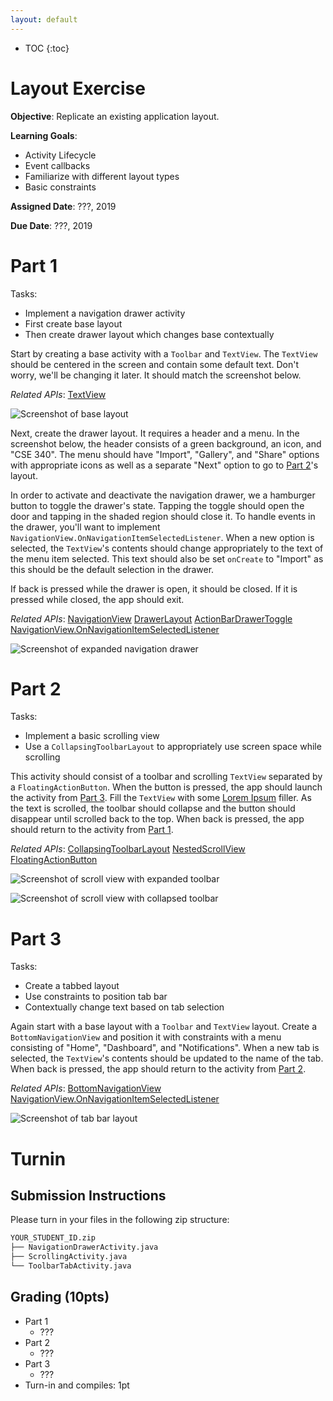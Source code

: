 ```yaml
---
layout: default
---
```


* TOC
{:toc}

# Layout Exercise

**Objective**: Replicate an existing application layout.

**Learning Goals**:
- Activity Lifecycle
- Event callbacks
- Familiarize with different layout types
- Basic constraints

**Assigned Date**: ???, 2019

**Due Date**: ???, 2019

# Part 1

Tasks:
- Implement a navigation drawer activity
- First create base layout
- Then create drawer layout which changes base contextually

Start by creating a base activity with a `Toolbar` and `TextView`. The `TextView` should be centered in the screen and contain some default text. Don't worry, we'll be changing it later. It should match the screenshot below.

*Related APIs*:
[TextView](https://developer.android.com/reference/android/widget/TextView.html)

![Screenshot of base layout](layout-img/1_base.png)

Next, create the drawer layout. It requires a header and a menu. In the screenshot below, the header consists of a green background, an icon, and "CSE 340". The menu should have "Import", "Gallery", and "Share" options with appropriate icons as well as a separate "Next" option to go to [Part 2](#part-2)'s layout.

In order to activate and deactivate the navigation drawer, we a hamburger button to toggle the drawer's state. Tapping the toggle should open the door and tapping in the shaded region should close it. To handle events in the drawer, you'll want to implement `NavigationView.OnNavigationItemSelectedListener`. When a new option is selected, the `TextView`'s contents should change appropriately to the text of the menu item selected. This text should also be set `onCreate` to "Import" as this should be the default selection in the drawer.

If back is pressed while the drawer is open, it should be closed. If it is pressed while closed, the app should exit.

*Related APIs*:
[NavigationView](https://developer.android.com/reference/android/support/design/widget/NavigationView)
[DrawerLayout](https://developer.android.com/reference/android/support/v4/widget/DrawerLayout)
[ActionBarDrawerToggle](https://developer.android.com/reference/android/support/v4/app/ActionBarDrawerToggle)
[NavigationView.OnNavigationItemSelectedListener](https://developer.android.com/reference/android/support/design/widget/NavigationView.OnNavigationItemSelectedListener)

![Screenshot of expanded navigation drawer](layout_img/1_drawer.png)

# Part 2

Tasks:
- Implement a basic scrolling view
- Use a `CollapsingToolbarLayout` to appropriately use screen space while scrolling

This activity should consist of a toolbar and scrolling `TextView` separated by a `FloatingActionButton`. When the button is pressed, the app should launch the activity from [Part 3](#part-3). Fill the `TextView` with some [Lorem Ipsum](https://www.lipsum.com/) filler. As the text is scrolled, the toolbar should collapse and the button should disappear until scrolled back to the top. When back is pressed, the app should return to the activity from [Part 1](#part-1).

*Related APIs*:
[CollapsingToolbarLayout](https://developer.android.com/reference/android/support/design/widget/CollapsingToolbarLayout)
[NestedScrollView](https://developer.android.com/reference/android/support/v4/widget/NestedScrollView)
[FloatingActionButton](https://developer.android.com/reference/android/support/design/widget/FloatingActionButton)

![Screenshot of scroll view with expanded toolbar](layout-img/2_base.png)

![Screenshot of scroll view with collapsed toolbar](layout-img/2_collapsed.png)

# Part 3

Tasks:
- Create a tabbed layout
- Use constraints to position tab bar
- Contextually change text based on tab selection

Again start with a base layout with a `Toolbar` and `TextView` layout. Create a `BottomNavigationView` and position it with constraints with a menu consisting of "Home", "Dashboard", and "Notifications". When a new tab is selected, the `TextView`'s contents should be updated to the name of the tab. When back is pressed, the app should return to the activity from [Part 2](#part-2).

*Related APIs*:
[BottomNavigationView](https://developer.android.com/reference/android/support/design/widget/BottomNavigationView)
[NavigationView.OnNavigationItemSelectedListener](https://developer.android.com/reference/android/support/design/widget/NavigationView.OnNavigationItemSelectedListener)

![Screenshot of tab bar layout](layout-img/3.png)

# Turnin
## Submission Instructions

Please turn in your files in the following zip structure:

```bash
YOUR_STUDENT_ID.zip
├── NavigationDrawerActivity.java
├── ScrollingActivity.java
└── ToolbarTabActivity.java
```

## Grading (10pts)

- Part 1
  - ???
- Part 2
  - ???
- Part 3
  - ???
- Turn-in and compiles: 1pt
